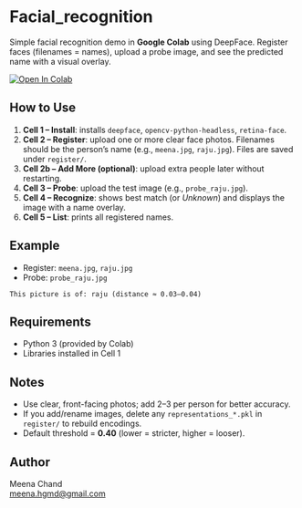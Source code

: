 <h1>Facial_recognition</h1>

<p>
  Simple facial recognition demo in <strong>Google Colab</strong> using DeepFace.
  Register faces (filenames = names), upload a probe image, and see the predicted name with a visual overlay.
</p>

<p>
  <a href="https://colab.research.google.com/github/meena108/Facial_recognition/blob/main/Facial_recognition.ipynb" target="_blank" rel="noopener">
    <img src="https://colab.research.google.com/assets/colab-badge.svg" alt="Open In Colab">
  </a>
</p>

<h2>How to Use</h2>
<ol>
  <li><strong>Cell 1 – Install</strong>: installs <code>deepface</code>, <code>opencv-python-headless</code>, <code>retina-face</code>.</li>
  <li><strong>Cell 2 – Register</strong>: upload one or more clear face photos. Filenames should be the person’s name (e.g., <code>meena.jpg</code>, <code>raju.jpg</code>). Files are saved under <code>register/</code>.</li>
  <li><strong>Cell 2b – Add More (optional)</strong>: upload extra people later without restarting.</li>
  <li><strong>Cell 3 – Probe</strong>: upload the test image (e.g., <code>probe_raju.jpg</code>).</li>
  <li><strong>Cell 4 – Recognize</strong>: shows best match (or <em>Unknown</em>) and displays the image with a name overlay.</li>
  <li><strong>Cell 5 – List</strong>: prints all registered names.</li>
</ol>

<h2>Example</h2>
<ul>
  <li>Register: <code>meena.jpg</code>, <code>raju.jpg</code></li>
  <li>Probe: <code>probe_raju.jpg</code></li>
</ul>
<pre><code>This picture is of: raju (distance ≈ 0.03–0.04)
</code></pre>

<h2>Requirements</h2>
<ul>
  <li>Python 3 (provided by Colab)</li>
  <li>Libraries installed in Cell 1</li>
</ul>

<h2>Notes</h2>
<ul>
  <li>Use clear, front-facing photos; add 2–3 per person for better accuracy.</li>
  <li>If you add/rename images, delete any <code>representations_*.pkl</code> in <code>register/</code> to rebuild encodings.</li>
  <li>Default threshold = <strong>0.40</strong> (lower = stricter, higher = looser).</li>
</ul>

<h2>Author</h2>
<p>
  Meena Chand<br>
  <a href="mailto:meena.hgmd@gmail.com">meena.hgmd@gmail.com</a>
</p>
